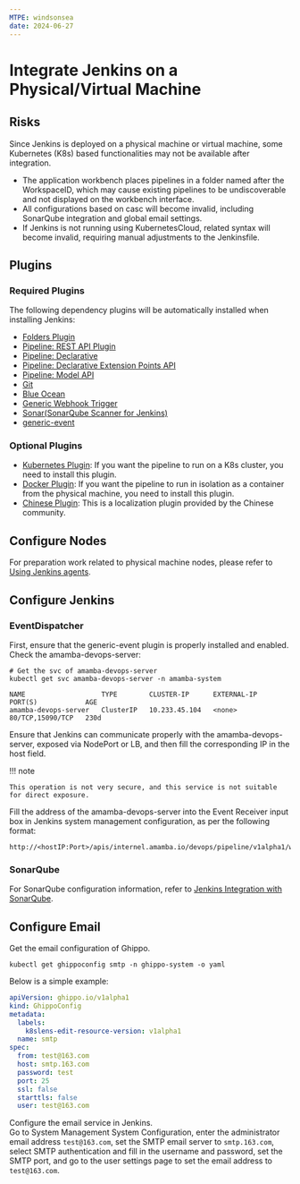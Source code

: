 ```yaml
---
MTPE: windsonsea
date: 2024-06-27
---
```


# Integrate Jenkins on a Physical/Virtual Machine

## Risks

Since Jenkins is deployed on a physical machine or virtual machine, some Kubernetes (K8s) based functionalities may not be available after integration.

- The application workbench places pipelines in a folder named after the WorkspaceID, which may cause existing pipelines to be undiscoverable and not displayed on the workbench interface.
- All configurations based on casc will become invalid, including SonarQube integration and global email settings.
- If Jenkins is not running using KubernetesCloud, related syntax will become invalid, requiring manual adjustments to the Jenkinsfile.

## Plugins

### Required Plugins

The following dependency plugins will be automatically installed when installing Jenkins:

- [Folders Plugin](https://plugins.jenkins.io/cloudbees-folder)
- [Pipeline: REST API Plugin](https://plugins.jenkins.io/pipeline-rest-api/)
- [Pipeline: Declarative](https://plugins.jenkins.io/pipeline-model-definition/)
- [Pipeline: Declarative Extension Points API](https://plugins.jenkins.io/pipeline-model-extensions)
- [Pipeline: Model API](https://plugins.jenkins.io/pipeline-model-api)
- [Git](https://plugins.jenkins.io/git)
- [Blue Ocean](https://plugins.jenkins.io/blueocean)
- [Generic Webhook Trigger](https://plugins.jenkins.io/generic-webhook-trigger)
- [Sonar(SonarQube Scanner for Jenkins)](https://plugins.jenkins.io/sonar)
- [generic-event](https://plugins.jenkins.io/generic-event)

### Optional Plugins

- [Kubernetes Plugin](https://plugins.jenkins.io/kubernetes): If you want the pipeline to run on a K8s cluster, you need to install this plugin.
- [Docker Plugin](https://plugins.jenkins.io/docker-plugin): If you want the pipeline to run in isolation as a container from the physical machine, you need to install this plugin.
- [Chinese Plugin](https://plugins.jenkins.io/localization-zh-cn): This is a localization plugin provided by the Chinese community.

## Configure Nodes

For preparation work related to physical machine nodes, please refer to [Using Jenkins agents](https://www.jenkins.io/doc/book/using/using-agents/).

## Configure Jenkins

### EventDispatcher

First, ensure that the generic-event plugin is properly installed and enabled.  
Check the amamba-devops-server:

```shell
# Get the svc of amamba-devops-server
kubectl get svc amamba-devops-server -n amamba-system

NAME                   TYPE        CLUSTER-IP      EXTERNAL-IP   PORT(S)            AGE
amamba-devops-server   ClusterIP   10.233.45.104   <none>        80/TCP,15090/TCP   230d
```

Ensure that Jenkins can communicate properly with the amamba-devops-server, exposed via NodePort or LB, and then fill the corresponding IP in the host field.

!!! note

    This operation is not very secure, and this service is not suitable for direct exposure.

Fill the address of the amamba-devops-server into the Event Receiver input box in Jenkins system management configuration, as per the following format:

```text
http://<hostIP:Port>/apis/internel.amamba.io/devops/pipeline/v1alpha1/webhooks/jenkins
```

### SonarQube

For SonarQube configuration information, refer to [Jenkins Integration with SonarQube](https://docs.daocloud.io/amamba/user-guide/pipeline/install-jenkins.html#jenkins_2).

## Configure Email

Get the email configuration of Ghippo.

```shell
kubectl get ghippoconfig smtp -n ghippo-system -o yaml
```

Below is a simple example:

```yaml
apiVersion: ghippo.io/v1alpha1
kind: GhippoConfig
metadata:
  labels:
    k8slens-edit-resource-version: v1alpha1
  name: smtp
spec:
  from: test@163.com
  host: smtp.163.com
  password: test
  port: 25
  ssl: false
  starttls: false
  user: test@163.com
```

Configure the email service in Jenkins.  
Go to System Management System Configuration, enter the administrator email address `test@163.com`, set the SMTP email server to `smtp.163.com`, select SMTP authentication and fill in the username and password, set the SMTP port, and go to the user settings page to set the email address to `test@163.com`.

